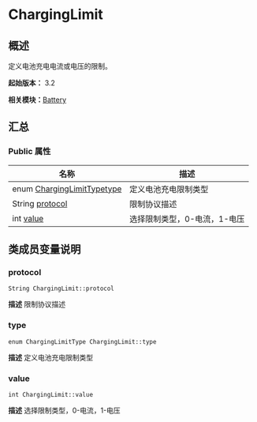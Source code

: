 # ChargingLimit


## 概述

定义电池充电电流或电压的限制。

**起始版本：** 3.2

**相关模块：**[Battery](battery_v20.md)


## 汇总


### Public 属性

| 名称 | 描述 | 
| -------- | -------- |
| enum [ChargingLimitType](battery_v20.md#charginglimittype)[type](#type) | 定义电池充电限制类型  | 
| String [protocol](#protocol) | 限制协议描述  | 
| int [value](#value) | 选择限制类型，0-电流，1-电压  | 


## 类成员变量说明


### protocol

```
String ChargingLimit::protocol
```
**描述**
限制协议描述


### type

```
enum ChargingLimitType ChargingLimit::type
```
**描述**
定义电池充电限制类型


### value

```
int ChargingLimit::value
```
**描述**
选择限制类型，0-电流，1-电压
